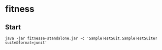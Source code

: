 # fitness


## Start

```
java -jar fitnesse-standalone.jar -c 'SampleTestSuit.SampleTestSuite?suite&format=junit'
```
